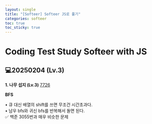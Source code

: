```yaml
---
layout: single
title: "[Softeer] Softeer JS로 풀기"
categories: softeer
toc: true
toc_sticky: true
---
```


# Coding Test Study Softeer with JS

## 💻20250204 (Lv.3)

**1\. 나무 섭지 (Lv.3)**
[7726](https://softeer.ai/practice/7726)

<div class="blue-box">
  <p>
    <b>BFS</b>
    <div>• 큐 대신 배열의 shift를 쓰면 무조건 시간초과다.</div>
    <div>• 남우 bfs와 귀신 bfs를 반복해서 돌면 된다.</div>
    <div>✅ 백준 3055번과 매우 비슷한 문제</div>
  </p>
</div>

<script src="https://gist.github.com/chlwlstlf/61e468d38d42e9bb6c69935d06207ff7.js"></script>
